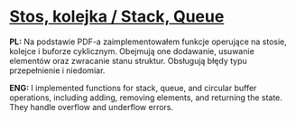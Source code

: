 # [Stos, kolejka / Stack, Queue](./Stos_kolejka.c)

**PL:**
Na podstawie PDF-a zaimplementowałem funkcje operujące na stosie, kolejce i buforze cyklicznym. Obejmują one dodawanie, usuwanie elementów oraz zwracanie stanu struktur. Obsługują błędy typu przepełnienie i niedomiar.

**ENG:**
I implemented functions for stack, queue, and circular buffer operations, including adding, removing elements, and returning the state. They handle overflow and underflow errors.